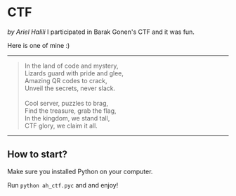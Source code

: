 # CTF
_by Ariel Halili_
I participated in Barak Gonen's CTF and it was fun.

Here is one of mine :)
___
> In the land of code and mystery,<br>
Lizards guard with pride and glee,<br>
Amazing QR codes to crack,<br>
Unveil the secrets, never slack.<br><br>
Cool server, puzzles to brag,<br>
Find the treasure, grab the flag,<br>
In the kingdom, we stand tall,<br>
CTF glory, we claim it all.<br>
___
## How to start?
Make sure you installed Python on your computer.

Run `python ah_ctf.pyc` and and enjoy!
